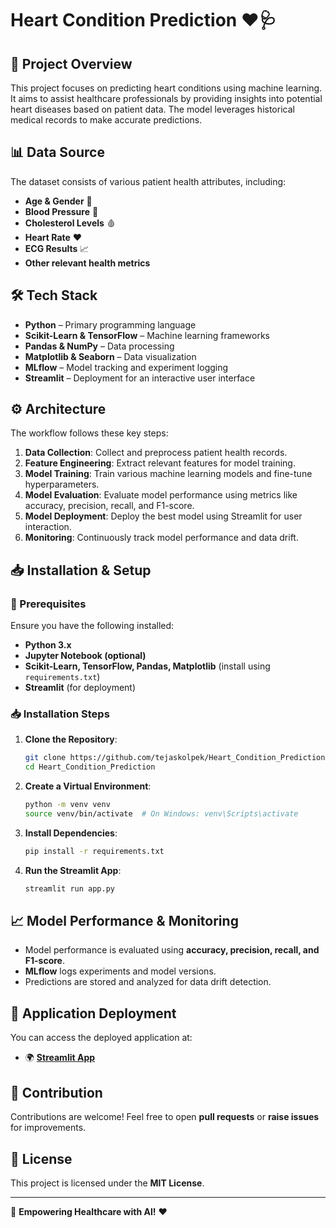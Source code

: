 # Heart Condition Prediction ❤️🩺

## 📌 Project Overview

This project focuses on predicting heart conditions using machine learning. It aims to assist healthcare professionals by providing insights into potential heart diseases based on patient data. The model leverages historical medical records to make accurate predictions.

## 📊 Data Source

The dataset consists of various patient health attributes, including:

- **Age & Gender** 👥
- **Blood Pressure** 💉
- **Cholesterol Levels** 🩸
- **Heart Rate** ❤️
- **ECG Results** 📈
- **Other relevant health metrics**

## 🛠️ Tech Stack

- **Python** – Primary programming language
- **Scikit-Learn & TensorFlow** – Machine learning frameworks
- **Pandas & NumPy** – Data processing
- **Matplotlib & Seaborn** – Data visualization
- **MLflow** – Model tracking and experiment logging
- **Streamlit** – Deployment for an interactive user interface

## ⚙️ Architecture

The workflow follows these key steps:

1. **Data Collection**: Collect and preprocess patient health records.
2. **Feature Engineering**: Extract relevant features for model training.
3. **Model Training**: Train various machine learning models and fine-tune hyperparameters.
4. **Model Evaluation**: Evaluate model performance using metrics like accuracy, precision, recall, and F1-score.
5. **Model Deployment**: Deploy the best model using Streamlit for user interaction.
6. **Monitoring**: Continuously track model performance and data drift.

## 📥 Installation & Setup

### 📍 Prerequisites

Ensure you have the following installed:

- **Python 3.x**
- **Jupyter Notebook (optional)**
- **Scikit-Learn, TensorFlow, Pandas, Matplotlib** (install using `requirements.txt`)
- **Streamlit** (for deployment)

### 📥 Installation Steps

1. **Clone the Repository**:
   ```bash
   git clone https://github.com/tejaskolpek/Heart_Condition_Prediction.git
   cd Heart_Condition_Prediction
   ```
2. **Create a Virtual Environment**:
   ```bash
   python -m venv venv
   source venv/bin/activate  # On Windows: venv\Scripts\activate
   ```
3. **Install Dependencies**:
   ```bash
   pip install -r requirements.txt
   ```
4. **Run the Streamlit App**:
   ```bash
   streamlit run app.py
   ```

## 📈 Model Performance & Monitoring

- Model performance is evaluated using **accuracy, precision, recall, and F1-score**.
- **MLflow** logs experiments and model versions.
- Predictions are stored and analyzed for data drift detection.

## 🚀 Application Deployment

You can access the deployed application at:

- 🌍 **[Streamlit App](https://your-deployment-link.streamlit.app/)**

## 🤝 Contribution

Contributions are welcome! Feel free to open **pull requests** or **raise issues** for improvements.

## 📝 License

This project is licensed under the **MIT License**.

---

🚀 **Empowering Healthcare with AI!** ❤️
